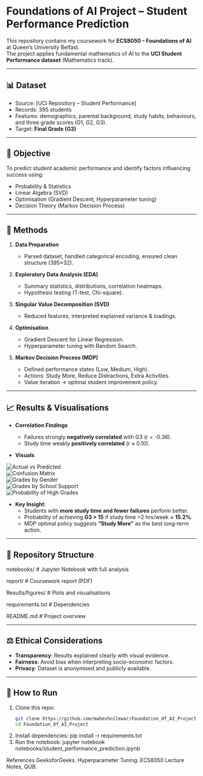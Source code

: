 # Foundations of AI Project – Student Performance Prediction

This repository contains my coursework for **ECS8050 – Foundations of AI** at Queen’s University Belfast.  
The project applies fundamental mathematics of AI to the **UCI Student Performance dataset** (Mathematics track).

---

## 📊 Dataset
- Source: [UCI Repository – Student Performance]
- Records: 395 students  
- Features: demographics, parental background, study habits, behaviours, and three grade scores (G1, G2, G3).  
- Target: **Final Grade (G3)**  

---

## 🎯 Objective
To predict student academic performance and identify factors influencing success using:
- Probability & Statistics
- Linear Algebra (SVD)
- Optimisation (Gradient Descent, Hyperparameter tuning)
- Decision Theory (Markov Decision Process)

---

## 🔑 Methods
1. **Data Preparation**
   - Parsed dataset, handled categorical encoding, ensured clean structure (395×32).  

2. **Exploratory Data Analysis (EDA)**
   - Summary statistics, distributions, correlation heatmaps.  
   - Hypothesis testing (T-test, Chi-square).  

3. **Singular Value Decomposition (SVD)**
   - Reduced features, interpreted explained variance & loadings.  

4. **Optimisation**
   - Gradient Descent for Linear Regression.  
   - Hyperparameter tuning with Random Search.  

5. **Markov Decision Process (MDP)**
   - Defined performance states (Low, Medium, High).  
   - Actions: Study More, Reduce Distractions, Extra Activities.  
   - Value iteration → optimal student improvement policy.  

---

## 📈 Results & Visualisations

- **Correlation Findings**  
  - Failures strongly **negatively correlated** with G3 (r = -0.36).  
  - Study time weakly **positively correlated** (r ≈ 0.10).  

- **Visuals**

![Actual vs Predicted](Results/figures/Actual_vs_Predicted_Final_Grades.png)  
![Confusion Matrix](Results/figures/Confusion_matrix.png)  
![Grades by Gender](Results/figures/Final_grades_by_gender.png)  
![Grades by School Support](Results/figures/Mean_Final_Grades_by_School_Support.png)  
![Probability of High Grades](Results/figures/Probability_of_High_Grades_with_Study_Time.png)  

- **Key Insight**:  
  - Students with **more study time and fewer failures** perform better.  
  - Probability of achieving **G3 > 15** if study time >2 hrs/week ≈ **15.2%**.  
  - MDP optimal policy suggests **“Study More”** as the best long-term action.  

---

## 📂 Repository Structure
notebooks/ # Jupyter Notebook with full analysis

report/ # Coursework report (PDF)

Results/figures/ # Plots and visualisations

requirements.txt # Dependencies

README.md # Project overview


---

## ⚖️ Ethical Considerations
- **Transparency**: Results explained clearly with visual evidence.  
- **Fairness**: Avoid bias when interpreting socio-economic factors.  
- **Privacy**: Dataset is anonymised and publicly available.  

---

## 🚀 How to Run
1. Clone this repo:
   ```bash
   git clone https://github.com/maheshnilewar/Foundation_Of_AI_Project.git
   cd Foundation_Of_AI_Project
2. Install dependencies:
   pip install -r requirements.txt
3. Run the notebook:
   jupyter notebook notebooks/student_performance_prediction.ipynb

References
GeeksforGeeks. Hyperparameter Tuning.
ECS8050 Lecture Notes, QUB.
